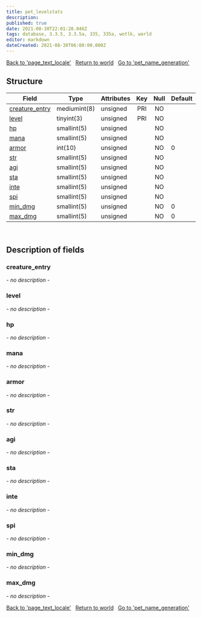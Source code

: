 ```yaml
---
title: pet_levelstats
description: 
published: true
date: 2021-08-30T22:01:28.046Z
tags: database, 3.3.5, 3.3.5a, 335, 335a, wotlk, world
editor: markdown
dateCreated: 2021-08-30T06:00:00.000Z
---
```


<a href="https://trinitycore.info/en/database/335/world/page_text_locale" class="mt-5 v-btn v-btn--depressed v-btn--flat v-btn--outlined theme--light v-size--default darkblue--text text--lighten-3"><span class="v-btn__content"><i aria-hidden="true" class="v-icon notranslate v-icon--left mdi mdi-arrow-left theme--light"></i><span>Back to 'page_text_locale'</span></span></a>&nbsp;&nbsp;&nbsp;<a href="https://trinitycore.info/en/database/335/world/home" class="mt-5 v-btn v-btn--depressed v-btn--flat v-btn--outlined theme--light v-size--default darkblue--text text--lighten-3"><span class="v-btn__content"><i aria-hidden="true" class="v-icon notranslate v-icon--left mdi mdi-home-outline theme--light"></i><span>Return to world</span></span></a>&nbsp;&nbsp;&nbsp;<a href="https://trinitycore.info/en/database/335/world/pet_name_generation" class="mt-5 v-btn v-btn--depressed v-btn--flat v-btn--outlined theme--light v-size--default darkblue--text text--lighten-3"><span class="v-btn__content"><span>Go to 'pet_name_generation'</span><i aria-hidden="true" class="v-icon notranslate v-icon--right mdi mdi-arrow-right theme--light"></i></span></a>

## Structure

| Field | Type | Attributes | Key | Null | Default | Extra | Comment |
| --- | --- | --- | :---: | :---: | --- | --- | --- |
| [creature_entry](#creature_entry) | mediumint(8) | unsigned | PRI | NO |  |  |  |
| [level](#level) | tinyint(3) | unsigned | PRI | NO |  |  |  |
| [hp](#hp) | smallint(5) | unsigned |  | NO |  |  |  |
| [mana](#mana) | smallint(5) | unsigned |  | NO |  |  |  |
| [armor](#armor) | int(10) | unsigned |  | NO | 0 |  |  |
| [str](#str) | smallint(5) | unsigned |  | NO |  |  |  |
| [agi](#agi) | smallint(5) | unsigned |  | NO |  |  |  |
| [sta](#sta) | smallint(5) | unsigned |  | NO |  |  |  |
| [inte](#inte) | smallint(5) | unsigned |  | NO |  |  |  |
| [spi](#spi) | smallint(5) | unsigned |  | NO |  |  |  |
| [min_dmg](#min_dmg) | smallint(5) | unsigned |  | NO | 0 |  |  |
| [max_dmg](#max_dmg) | smallint(5) | unsigned |  | NO | 0 |  |  |
&nbsp;
## Description of fields

### creature_entry
*- no description -*
&nbsp;

### level
*- no description -*
&nbsp;

### hp
*- no description -*
&nbsp;

### mana
*- no description -*
&nbsp;

### armor
*- no description -*
&nbsp;

### str
*- no description -*
&nbsp;

### agi
*- no description -*
&nbsp;

### sta
*- no description -*
&nbsp;

### inte
*- no description -*
&nbsp;

### spi
*- no description -*
&nbsp;

### min_dmg
*- no description -*
&nbsp;

### max_dmg
*- no description -*
&nbsp;

<a href="https://trinitycore.info/en/database/335/world/page_text_locale" class="mt-5 v-btn v-btn--depressed v-btn--flat v-btn--outlined theme--light v-size--default darkblue--text text--lighten-3"><span class="v-btn__content"><i aria-hidden="true" class="v-icon notranslate v-icon--left mdi mdi-arrow-left theme--light"></i><span>Back to 'page_text_locale'</span></span></a>&nbsp;&nbsp;&nbsp;<a href="https://trinitycore.info/en/database/335/world/home" class="mt-5 v-btn v-btn--depressed v-btn--flat v-btn--outlined theme--light v-size--default darkblue--text text--lighten-3"><span class="v-btn__content"><i aria-hidden="true" class="v-icon notranslate v-icon--left mdi mdi-home-outline theme--light"></i><span>Return to world</span></span></a>&nbsp;&nbsp;&nbsp;<a href="https://trinitycore.info/en/database/335/world/pet_name_generation" class="mt-5 v-btn v-btn--depressed v-btn--flat v-btn--outlined theme--light v-size--default darkblue--text text--lighten-3"><span class="v-btn__content"><span>Go to 'pet_name_generation'</span><i aria-hidden="true" class="v-icon notranslate v-icon--right mdi mdi-arrow-right theme--light"></i></span></a>

